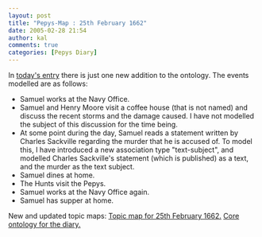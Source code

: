 ```yaml
---
layout: post
title: "Pepys-Map : 25th February 1662"
date: 2005-02-28 21:54
author: kal
comments: true
categories: [Pepys Diary]
---
```

In <a href="http://www.pepysdiary.com/archive/1662/02/25/index.php">today's entry</a> there is just one new addition to the ontology. The events modelled are as follows:
<ul><li>Samuel works at the Navy Office.</li>
<li>Samuel and Henry Moore visit a coffee house (that is not named) and discuss the recent storms and the damage caused. I have not modelled the subject of this discussion for the time being.</li>
<li>At some point during the day, Samuel reads a statement written by Charles Sackville regarding the murder that he is accused of. To model this, I have introduced a new association type "text-subject", and modelled Charles Sackville's statement (which is published) as a text, and the murder as the text subject.</li>
<li>Samuel dines at home.</li>
<li>The Hunts visit the Pepys.</li>
<li>Samuel works at the Navy Office again.</li>
<li>Samuel has supper at home.</li>
</ul>

<!--more-->
New and updated topic maps:
<a href="http://www.techquila.com/blog/archives/16620225.ltm">Topic map for 25th February 1662.</a>
<a href="http://www.techquila.com/blog/archives/pepys-diary-ontology.ltm">Core ontology for the diary.</a>

